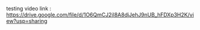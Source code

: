 
testing video link : https://drive.google.com/file/d/1O6QmCJ2jI8A8djJehJ9nUB_hFDXp3H2K/view?usp=sharing
